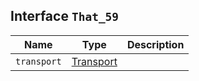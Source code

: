 ## Interface `That_59`

| Name | Type | Description |
| - | - | - |
| `transport` | [Transport](./Transport.md) | &nbsp; |
